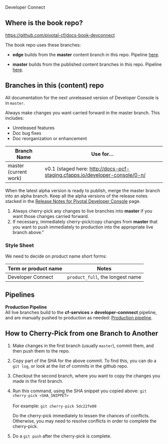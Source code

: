 Developer Connect
## Where is the book repo?
https://github.com/pivotal-cf/docs-book-devconnect

The book repo uses these branches:

* **edge** builds from the **master** content branch in this repo.
Pipeline [here]().

* **master** builds from the published content branches in this repo.
Pipeline [here](https://concourse.run.pivotal.io/teams/cf-docs/pipelines/cf-services?group=devconnect).

## Branches in this (content) repo

All documentation for the next unreleased version of Developer Console is in `master`.

Always make changes you want carried forward in the master branch. This includes:

* Unreleased features
* Doc bug fixes
* Doc reorganization or enhancement

| Branch Name| Use for… |
|------------| ---------|
| master (current work)    | v0.1 (staged here: http://docs-pcf-staging.cfapps.io/developer-console/0-n/|

When the latest alpha version is ready to publish, merge the master branch into an alpha branch.
Keep all the alpha versions of the release notes stacked in the [Release Notes for Pivotal Developer Console](https://docs.pivotal.io/developer-console/0-alpha/release-notes.html) page.

1. Always cherry-pick any changes to live branches into **master** if you want those changes carried forward.
2. If necessary, immediately cherry-pick/copy changes from **master** that you want to push immediately to production into the appropriate live branch above."

### Style Sheet

We need to decide on product name short forms:

| Term or product name | Notes |
|----------------------|-------|
|Developer Connect | `product_full`, the longest name |

## Pipelines

[//]: # "**Edge Pipeline**<br>
The `master` branch builds to the <br> <strong>cf-services-edge > developer-connect-edge</strong> pipeline, and does not go to production until release time: [Edge pipeline](). <br>"

**Production Pipeline**<br>
All live branches build to the <strong>cf-services > developer-connnect</strong> pipeline,
and are manually pushed to production as needed: [Production pipeline](https://concourse.run.pivotal.io/teams/cf-docs/pipelines/cf-services?group=devconnect).

## How to Cherry-Pick from one Branch to Another
1. Make changes in the first branch (usually `master`), commit them, and then push them to the repo.
2. Copy part of the SHA for the above commit. To find this, you can do a `git log`, or look at the list of commits in the github repo.
3. Checkout the second branch, where you want to copy the changes you made in the first branch.
4. Run this command, using the SHA snippet you copied above:
    `git cherry-pick <SHA_SNIPPET>`<br><br>
    For example: `git cherry-pick 5dc22fe00`

    Do the cherry-pick immediately to lessen the chances of conflicts.
    Otherwise, you may need to resolve conflicts in order to complete the cherry-pick.

5. Do a `git push` after the cherry-pick is complete.<br><br>
